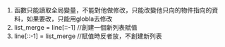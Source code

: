 1. 函數只能讀取全局變量，不能對他做修改，只能改變他只向的物件指向的資料，如果要改，只能用globla去修改
2. list_merge = line[::-1] //創建一個新列表賦值
3. line[::-1] = list_merge //賦值時反者放，不創建新列表